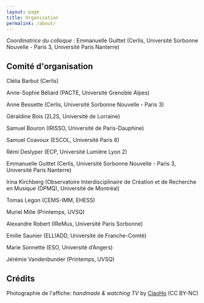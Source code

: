 ```yaml
---
layout: page
title: Organisation
permalink: /about/
---
```


*Coordinatrice du colloque* : Emmanuelle <span class="author-name">Guittet</span> (Cerlis, Université Sorbonne Nouvelle - Paris 3, Université Paris Nanterre)

## Comité d'organisation

Clélia <span class="author-name">Barbut</span> (Cerlis)

Anne-Sophie <span class="author-name">Béliard</span> (PACTE, Université Grenoble  Alpes)

Anne <span class="author-name">Bessette</span> (Cerlis, Université Sorbonne Nouvelle - Paris 3)

Géraldine <span class="author-name">Bois</span> (2L2S, Université de Lorraine)

Samuel <span class="author-name">Bouron</span> (IRISSO, Université de Paris-Dauphine) 

Samuel <span class="author-name">Coavoux</span> (ESCOL, Université Paris 8)

Rémi <span class="author-name">Deslyper</span> (ECP, Université Lumière Lyon 2)

Emmanuelle <span class="author-name">Guittet</span> (Cerlis, Université Sorbonne Nouvelle - Paris 3, Université Paris Nanterre)

Irina <span class="author-name">Kirchberg</span> (Observatoire Interdisciplinaire de Création et de Recherche en Musique (DPMQ), Université de Montréal)

Tomas <span class="author-name">Legon</span> (CEMS-IMM, EHESS)

Muriel <span class="author-name">Mille</span> (Printemps, UVSQ)

Alexandre <span class="author-name">Robert</span> (IReMus, Université Paris Sorbonne) 

Emilie <span class="author-name">Saunier</span> (ELLIADD, Université de Franche-Comté)

Marie <span class="author-name">Sonnette</span> (ESO, Université d’Angers)

Jérémie <span class="author-name">Vandenbunder</span> (Printemps, UVSQ)

## Crédits

Photographie de l'affiche: *handmade & watching TV* by [CiaoHo](www.flickr.com/photos/ciaomrho/) (CC BY-NC)